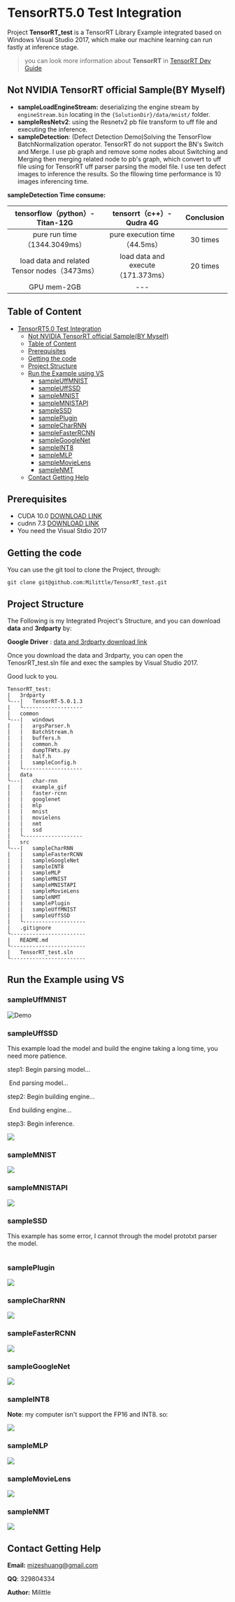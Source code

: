 # TensorRT5.0 Test Integration

Project **TensorRT_test** is a TensorRT Library Example integrated based on Windows Visual Studio 2017, which make our machine learning can run fastly at inference stage.

>you can look more information about **TensorRT** in [TensorRT Dev Guide](https://docs.nvidia.com/deeplearning/sdk/tensorrt-developer-guide/index.html) 

## Not NVIDIA TensorRT official Sample(BY Myself)

* **sampleLoadEngineStream:** deserializing the engine stream by `engineStream.bin` locating in the `{SolutionDir}/data/mnist/` folder.
* **sampleResNetv2**: using the Resnetv2 pb file transform to uff file and executing the inference.
* **sampleDetection**: (Defect Detection Demo)Solving the TensorFlow BatchNormalization operator. TensorRT do not support the BN's Switch and Merge. I use pb graph and remove some nodes about Switching and Merging then merging related node to pb's graph, which  convert to uff file using for TensorRT uff parser parsing the model file.
I use ten defect images to inference the results. So the fllowing time performance is 10 images inferencing time.

**sampleDetection Time consume:**

|      tensorflow（python）- Titan-12G       |     tensorrt（c++）- Qudra 4G      | Conclusion |
| :----------------------------------------: | :--------------------------------: | :--------: |
|        pure run time（1344.3049ms）        |   pure execution time（44.5ms）    |  30 times  |
| load data and related Tensor nodes（3473ms） | load data and execute（171.373ms） |  20 times  |
|                GPU mem-2GB                 |                ---                 |            |

## Table of Content

- [TensorRT5.0 Test Integration](#tensorrt50-test-integration)
  - [Not NVIDIA TensorRT official Sample(BY Myself)](#not-nvidia-tensorrt-official-sampleby-myself)
  - [Table of Content](#table-of-content)
  - [Prerequisites](#prerequisites)
  - [Getting the code](#getting-the-code)
  - [Project Structure](#project-structure)
  - [Run the Example using VS](#run-the-example-using-vs)
    - [sampleUffMNIST](#sampleuffmnist)
    - [sampleUffSSD](#sampleuffssd)
    - [sampleMNIST](#samplemnist)
    - [sampleMNISTAPI](#samplemnistapi)
    - [sampleSSD](#samplessd)
    - [samplePlugin](#sampleplugin)
    - [sampleCharRNN](#samplecharrnn)
    - [sampleFasterRCNN](#samplefasterrcnn)
    - [sampleGoogleNet](#samplegooglenet)
    - [sampleINT8](#sampleint8)
    - [sampleMLP](#samplemlp)
    - [sampleMovieLens](#samplemovielens)
    - [sampleNMT](#samplenmt)
  - [Contact Getting Help](#contact-getting-help)

## Prerequisites

* CUDA 10.0  [DOWNLOAD LINK](https://developer.nvidia.com/cuda-downloads)
* cudnn 7.3 [DOWNLOAD LINK](https://developer.nvidia.com/cudnn)
* You need the Visual Stdio 2017

## Getting the code

You can use the git tool to clone the Project, through:

```shell
git clone git@github.com:Milittle/TensorRT_test.git
```

## Project Structure

The Following is my Integrated Project's Structure, and you can download **data** and **3rdparty** by:

**Google Driver** : [data and 3rdparty download link](https://drive.google.com/open?id=1mDKSmK5n2n7KnZhW5mQbUSJTSzZteN8c)

Once you download the data and 3rdparty, you can open the TenosrRT_test.sln file and exec the samples by Visual Studio 2017.

Good luck to you.

```shell
TensorRT_test:
|	3rdparty
└---|	TensorRT-5.0.1.3
|	└-------------------
|	common
└---|	windows
|	|	argsParser.h
|	|	BatchStream.h
|	|	buffers.h
|	|	common.h
|	|	dumpTFWts.py
|	|	half.h
|	|	sampleConfig.h
|	└-------------------
|	data
└---|	char-rnn
|	|	example_gif
|	|	faster-rcnn
|	|	googlenet
|	|	mlp
|	|	mnist
|	|	movielens
|	|	nmt
|	|	ssd
|	└-------------------
|	src
└---|	sampleCharRNN
|	|	sampleFasterRCNN
|	|	sampleGoogleNet
|	|	sampleINT8
|	|	sampleMLP
|	|	sampleMNIST
|	|	sampleMNISTAPI
|	|	sampleMovieLens
|	|	sampleNMT
|	|	samplePlugin
|	|	sampleUffMNIST
|	|	sampleUffSSD
|	└--------------------
|	.gitignore
└------------------------
|	README.md
└------------------------
|	TensorRT_test.sln
└------------------------
```

## Run the Example using VS

### sampleUffMNIST

![Demo](https://s1.ax1x.com/2018/10/28/ig9UTe.gif)

### sampleUffSSD

This example load the model and build the engine taking a long time, you need more patience.

step1: Begin parsing model...

​	    End parsing model...

step2: Begin building engine...

​	    End building engine...

step3: Begin inference.

![](https://s1.ax1x.com/2018/10/29/igNDaT.gif)

### sampleMNIST

![](https://s1.ax1x.com/2018/10/29/igNcRJ.gif)

### sampleMNISTAPI

![](https://s1.ax1x.com/2018/10/29/igNgz9.gif)

### sampleSSD

This example has some error, I cannot through the model prototxt parser the model.

![]()

### samplePlugin

![](https://s1.ax1x.com/2018/10/29/igNWs1.gif)

### sampleCharRNN

![](https://s1.ax1x.com/2018/10/29/igN5dK.gif)

### sampleFasterRCNN

![](https://s1.ax1x.com/2018/10/29/igN7Je.gif)

### sampleGoogleNet

![](https://s1.ax1x.com/2018/10/29/igNHRH.gif)

### sampleINT8

**Note**: my computer isn't support the FP16 and INT8. so:

![](https://s1.ax1x.com/2018/10/29/igNxdf.gif)

### sampleMLP

![](https://s1.ax1x.com/2018/10/29/igNzo8.gif)

### sampleMovieLens

![](https://s1.ax1x.com/2018/10/29/igUpFS.gif)

### sampleNMT

![](https://s1.ax1x.com/2018/10/29/igUNFO.gif)

## Contact Getting Help

**Email:** mizeshuang@gmail.com

**QQ**: 329804334

**Author:**  Milittle
